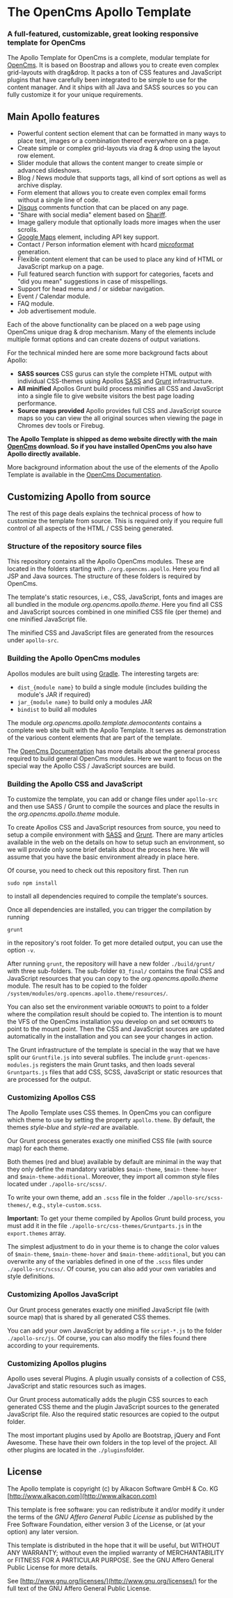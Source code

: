 # The OpenCms Apollo Template #

### A full-featured, customizable, great looking responsive template for OpenCms ###

The Apollo Template for OpenCms is a complete, modular template for [OpenCms](http://opencms.org).
It is based on Boostrap and allows you to create even complex grid-layouts with drag&drop.
It packs a ton of CSS features and JavaScript plugins that have carefully been integrated to be simple to use for the content manager. And it ships with all Java and SASS sources so you can fully customize it for your unique requirements. 

## Main Apollo features ##

* Powerful content section element that can be formatted in many ways to place text, images or a combination thereof everywhere on a page.
* Create simple or complex grid-layouts via drag & drop using the layout row element.
* Slider module that allows the content manger to create simple or advanced slideshows.
* Blog / News module that supports tags, all kind of sort options as well as archive display.
* Form element that allows you to create even complex email forms without a single line of code.
* [Disqus](https://disqus.com/) comments function that can be placed on any page.
* "Share with social media" element based on [Shariff](https://github.com/heiseonline/shariff).
* Image gallery module that optionally loads more images when the user scrolls. 
* [Google Maps](https://www.google.com/maps) element, including API key support.
* Contact / Person information element with hcard [microformat](http://microformats.org/) generation.
* Flexible content element that can be used to place any kind of HTML or JavaScript markup on a page.
* Full featured search function with support for categories, facets and "did you mean" suggestions in case of misspellings.
* Support for head menu and / or sidebar navigation. 
* Event / Calendar module. 
* FAQ module.
* Job advertisement module.

Each of the above functionality can be placed on a web page using OpenCms unique drag & drop mechanism. Many of the elements include multiple format options and can create dozens of output variations. 

For the technical minded here are some more background facts about Apollo:

* **SASS sources** CSS gurus can style the complete HTML output with individual CSS-themes using Apollos [SASS](http://sass-lang.com) and [Grunt](http://gruntjs.com) infrastructure.
* **All minified** Apollos Grunt build process minifies all CSS and JavaScript into a single file to give website visitors the best page loading performance.
* **Source maps provided** Apollo provides full CSS and JavaScript source maps so you can view the all original sources when viewing the page in Chromes dev tools or Firebug. 
    
**The Apollo Template is shipped as demo website directly with the main [OpenCms](http://opencms.org) download. So if you have installed OpenCms you also have Apollo directly available.**

More background information about the use of the elements of the Apollo Template is available in the [OpenCms Documentation](http://documentation.opencms.org/opencms-documentation/additional-documentation/the-apollo-template/).

## Customizing Apollo from source ##

The rest of this page deals explains the technical process of how to customize the template from source. This is required only if you require full control of all aspects of the HTML / CSS being generated. 

### Structure of the repository source files  ###

This repository contains all the Apollo OpenCms modules. These are located in the folders starting with `./org.opencms.apollo`. Here you find all JSP and Java sources. The structure of these folders is required by OpenCms.  

The template's static resources, i.e., CSS, JavaScript, fonts and images are all bundled in the module *org.opencms.apollo.theme*.  Here you find all CSS and JavaScript sources combined in one minified CSS file (per theme) and one minified JavaScript file. 

The minified CSS and JavaScript files are generated from the resources under `apollo-src`.


### Building the Apollo OpenCms modules ###

Apollos modules are built using [Gradle](https://gradle.org). The interesting targets are:

* `dist_{module name}` to build a single module (includes building the module's JAR if required)
* `jar_{module name}` to build only a modules JAR
* `bindist` to build all modules

The module *org.opencms.apollo.template.democontents* contains a complete web site built with the Apollo Template. It serves as demonstration of the various content elements that are part of the template.

The  [OpenCms Documentation](http://documentation.opencms.org) has more details about the general process required to build general OpenCms modules. Here we want to focus on the special way the Apollo CSS / JavaScript sources are build.

### Building the Apollo CSS  and JavaScript  ###

To customize the template, you can add or change files under `apollo-src` and then use SASS / Grunt to compile the sources and place the results in the  *org.opencms.apollo.theme* module. 

To create Apollos CSS and JavaScript resources from source, you need to setup a compile environment with [SASS](http://sass-lang.com) and [Grunt](http://gruntjs.com). There are many articles available in the web on the details on how to setup such an environment, so we will provide only some brief details about the process here. We will assume that you have the basic environment already in place here.

Of course, you need to check out this repository first. Then run

```shell
sudo npm install
```
to install all dependencies required to compile the template's sources.

Once all dependencies are installed, you can trigger the compilation by running

```shell
grunt
```
in the repository's root folder. To get more detailed output, you can use the option `-v`. 

After running `grunt`, the repository will have a new folder `./build/grunt/` with three sub-folders. The sub-folder `03_final/` contains the final CSS and JavaScript resources that you can copy to the *org.opencms.apollo.theme* module. The result has to be copied to the folder `/system/modules/org.opencms.apollo.theme/resources/`.

You can also set the environment variable `OCMOUNTS` to point to a folder where the compilation result should be copied to. The intention is to mount the VFS of the OpenCms installation you develop on and set `OCMOUNTS` to point to the mount point. Then the CSS and JavaScript sources are updated automatically in the installation and you can see your changes in action. 

The Grunt infrastructure of the template is special in the way that we have split our `Gruntfile.js` into several subfiles. The include `grunt-opencms-modules.js` registers the main Grunt tasks, and then loads several `Gruntparts.js` files that add CSS, SCSS, JavaScript or static resources that are processed for the output.

### Customizing Apollos CSS ###

The Apollo Template uses CSS themes. In OpenCms you can configure which theme to use by setting the property `apollo.theme`. By default, the themes *style-blue* and *style-red* are available. 

Our Grunt process generates exactly one minified CSS file (with source map) for each theme.

Both themes (red and blue) available by default are minimal in the way that they only define the mandatory variables `$main-theme`, `$main-theme-hover` and `$main-theme-additional`. Moreover, they import all common style files located under `./apollo-src/scss/`. 
 
To write your own theme, add an `.scss` file in the folder `./apollo-src/scss-themes/`, e.g., `style-custom.scss`.

**Important:** To get your theme compiled by Apollos Grunt build process, you must add it in the file `./apollo-src/css-themes/Gruntparts.js` in the `export.themes` array.

The simplest adjustment to do in your theme is to change the color values of `$main-theme`, `$main-theme-hover` and `$main-theme-additional`, but you can overwrite any of the variables defined in one of the `.scss` files under `./apollo-src/scss/`. Of course, you can also add your own variables and style definitions.

### Customizing Apollos JavaScript ###

Our Grunt process generates exactly one minified JavaScript file (with source map) that is shared by all generated CSS themes.

You can add your own JavaScript by adding a file `script-*.js` to the folder `./apollo-src/js`. Of course, you can also modify the files found there according to your requirements. 

### Customizing Apollos plugins ###

Apollo uses several Plugins. A plugin usually consists of a collection of CSS, JavaScript and static resources such as images. 

Our Grunt process automatically adds the plugin CSS sources to each generated CSS theme and the plugin JavaScript sources to the generated JavaScript file. Also the required static resources are copied to the output folder. 

The most important plugins used by Apollo are Bootstrap, jQuery and Font Awesome. These have their own folders in the top level of the project. All other plugins are located in the `./plugins`folder. 


## License ##

The Apollo template is copyright (c) by Alkacon Software GmbH & Co. KG [http://www.alkacon.com](http://www.alkacon.com)

This template is free software: you can redistribute it and/or modify
it under the terms of the *GNU Affero General Public License* as
published by the Free Software Foundation, either version 3 of the
License, or (at your option) any later version.

This template is distributed in the hope that it will be useful,
but WITHOUT ANY WARRANTY; without even the implied warranty of
MERCHANTABILITY or FITNESS FOR A PARTICULAR PURPOSE.  See the
GNU Affero General Public License for more details.

See [http://www.gnu.org/licenses/](http://www.gnu.org/licenses/) for the
full text of the GNU Affero General Public License.


